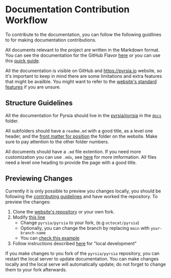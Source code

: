 # Documentation Contribution Workflow

To contribute to the documentation, you can follow the following guidlines to for making documentation contributions.

All documents relevant to the project are written in the Markdown format. You can see the documentation
for the GitHub Flavor [here](https://github.github.com/gfm/) or you can use this 
[quick guide](https://docs.github.com/en/get-started/writing-on-github/getting-started-with-writing-and-formatting-on-github/basic-writing-and-formatting-syntax).

All the documentation is visible on GitHub and https://pyrsia.io website, so it's important to keep in mind
there are some limitations and extra features that might be availble. You might want to refer to the [website's standard features](https://docusaurus.io/docs/markdown-features#standard-features) if you are unsure.

## Structure Guidelines

All the documentation for Pyrsia should live in the [pyrsia/pyrsia](https://github.com/pyrsia/pyrsia) in the [`docs`](https://github.com/pyrsia/pyrsia/blob/main/docs) folder.

All subfolders should have a `readme.md` with a good title, as a level one header, and the
[front matter for position](https://docusaurus.io/docs/api/plugins/@docusaurus/plugin-content-docs#sidebar_position)
the folder on the website. Make sure to pay attention to the other folder numbers.

All documents should have a `.md` file extention. If you need more customization you can use `.mdx`, see 
[here](https://docusaurus.io/docs/markdown-features/react) for more imformation. All files need a level one heading to provide the
page with a good title.

## Previewing Changes

Currently it is only possible to preview you changes locally, you should be following the [contributing guidelines](https://pyrsia.io/docs/get_involved/contributing/#dev-flow) and have worked the repository. To preview the changes:

1. Clone the [website's repository](https://github.com/pyrsia/pyrsia.github.io) or your own fork.
2. Modify [this line](https://github.com/pyrsia/pyrsia.github.io/blob/main/package.json#L6)
   - Change `pyrsia/pyrsia` to your fork, (e.g `octocat/pyrsia`)
   - Optionally, you can change the branch by replacing `main` with `your-branch-name`
   - You can [check this example](https://github.com/pyrsia/pyrsia.github.io/pull/66/commits/c317f9dab8f6bcde5f8588ca75858db72241930d)
4. Follow instructions described [here](https://github.com/pyrsia/pyrsia.github.io#website) for "local development"

If you make changes to you fork of the `pyrsia/pyrsia` repository, you can restart the local server to update documentation.
You can make changes locally and the local serve will automatically update; do not forget to change them to your fork afterwards.
